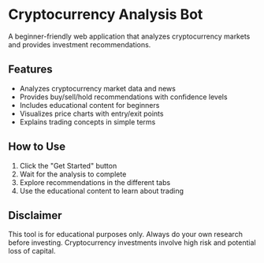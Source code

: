 # Cryptocurrency Analysis Bot

A beginner-friendly web application that analyzes cryptocurrency markets and provides investment recommendations.

## Features

- Analyzes cryptocurrency market data and news
- Provides buy/sell/hold recommendations with confidence levels
- Includes educational content for beginners
- Visualizes price charts with entry/exit points
- Explains trading concepts in simple terms

## How to Use

1. Click the "Get Started" button
2. Wait for the analysis to complete
3. Explore recommendations in the different tabs
4. Use the educational content to learn about trading

## Disclaimer

This tool is for educational purposes only. Always do your own research before investing.
Cryptocurrency investments involve high risk and potential loss of capital.
